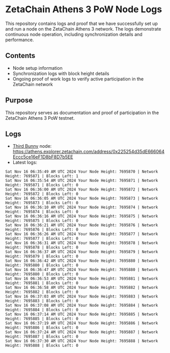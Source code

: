 # ZetaChain Athens 3 PoW Node Logs
This repository contains logs and proof that we have successfully set up and run a node on the ZetaChain Athens 3 network. The logs demonstrate continuous node operation, including synchronization details and performance.

## Contents
- Node setup information
- Synchronization logs with block height details
- Ongoing proof of work logs to verify active participation in the ZetaChain network

## Purpose
This repository serves as documentation and proof of participation in the ZetaChain Athens 3 PoW testnet.

## Logs

- [Third Bunny](https://thirdbunny.xyz/) node: https://athens.explorer.zetachain.com/address/0x225254d35dE666064Eccc5ce16eF1D8bF8D7b5EE
- Latest logs:
```
Sat Nov 16 06:35:49 AM UTC 2024 Your Node Height: 7695870 | Network Height: 7695871 | Blocks Left: 1
Sat Nov 16 06:35:54 AM UTC 2024 Your Node Height: 7695871 | Network Height: 7695871 | Blocks Left: 0
Sat Nov 16 06:36:00 AM UTC 2024 Your Node Height: 7695872 | Network Height: 7695872 | Blocks Left: 0
Sat Nov 16 06:36:05 AM UTC 2024 Your Node Height: 7695873 | Network Height: 7695873 | Blocks Left: 0
Sat Nov 16 06:36:10 AM UTC 2024 Your Node Height: 7695874 | Network Height: 7695874 | Blocks Left: 0
Sat Nov 16 06:36:16 AM UTC 2024 Your Node Height: 7695875 | Network Height: 7695875 | Blocks Left: 0
Sat Nov 16 06:36:21 AM UTC 2024 Your Node Height: 7695876 | Network Height: 7695876 | Blocks Left: 0
Sat Nov 16 06:36:26 AM UTC 2024 Your Node Height: 7695877 | Network Height: 7695877 | Blocks Left: 0
Sat Nov 16 06:36:31 AM UTC 2024 Your Node Height: 7695878 | Network Height: 7695878 | Blocks Left: 0
Sat Nov 16 06:36:37 AM UTC 2024 Your Node Height: 7695879 | Network Height: 7695879 | Blocks Left: 0
Sat Nov 16 06:36:42 AM UTC 2024 Your Node Height: 7695880 | Network Height: 7695880 | Blocks Left: 0
Sat Nov 16 06:36:47 AM UTC 2024 Your Node Height: 7695880 | Network Height: 7695880 | Blocks Left: 0
Sat Nov 16 06:36:53 AM UTC 2024 Your Node Height: 7695881 | Network Height: 7695881 | Blocks Left: 0
Sat Nov 16 06:36:58 AM UTC 2024 Your Node Height: 7695882 | Network Height: 7695882 | Blocks Left: 0
Sat Nov 16 06:37:03 AM UTC 2024 Your Node Height: 7695883 | Network Height: 7695883 | Blocks Left: 0
Sat Nov 16 06:37:08 AM UTC 2024 Your Node Height: 7695884 | Network Height: 7695884 | Blocks Left: 0
Sat Nov 16 06:37:14 AM UTC 2024 Your Node Height: 7695885 | Network Height: 7695885 | Blocks Left: 0
Sat Nov 16 06:37:19 AM UTC 2024 Your Node Height: 7695886 | Network Height: 7695886 | Blocks Left: 0
Sat Nov 16 06:37:24 AM UTC 2024 Your Node Height: 7695887 | Network Height: 7695887 | Blocks Left: 0
Sat Nov 16 06:37:30 AM UTC 2024 Your Node Height: 7695888 | Network Height: 7695888 | Blocks Left: 0
```
